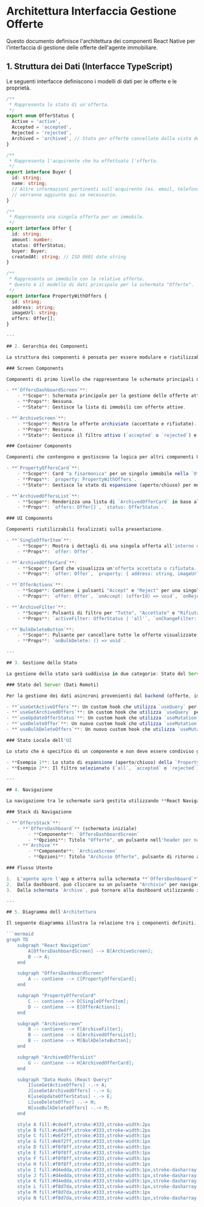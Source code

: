 # Architettura Interfaccia Gestione Offerte

Questo documento definisce l'architettura dei componenti React Native per l'interfaccia di gestione delle offerte dell'agente immobiliare.

## 1. Struttura dei Dati (Interfacce TypeScript)

Le seguenti interfacce definiscono i modelli di dati per le offerte e le proprietà.

```typescript
/**
 * Rappresenta lo stato di un'offerta.
 */
export enum OfferStatus {
  Active = 'active',
  Accepted = 'accepted',
  Rejected = 'rejected',
  Archived = 'archived', // Stato per offerte cancellate dalla vista dell'agente
}

/**
 * Rappresenta l'acquirente che ha effettuato l'offerta.
 */
export interface Buyer {
  id: string;
  name: string;
  // Altre informazioni pertinenti sull'acquirente (es. email, telefono)
  // verranno aggiunte qui se necessario.
}

/**
 * Rappresenta una singola offerta per un immobile.
 */
export interface Offer {
  id: string;
  amount: number;
  status: OfferStatus;
  buyer: Buyer;
  createdAt: string; // ISO 8601 date string
}

/**
 * Rappresenta un immobile con le relative offerte.
 * Questo è il modello di dati principale per la schermata "Offerte".
 */
export interface PropertyWithOffers {
  id: string;
  address: string;
  imageUrl: string;
  offers: Offer[];
}

---

## 2. Gerarchia dei Componenti

La struttura dei componenti è pensata per essere modulare e riutilizzabile.

### Screen Components

Componenti di primo livello che rappresentano le schermate principali dell'interfaccia.

- **`OffersDashboardScreen`**:
    - **Scopo**: Schermata principale per la gestione delle offerte attive. Mostra una lista di `PropertyOffersCard`.
    - **Props**: Nessuna.
    - **Stato**: Gestisce la lista di immobili con offerte attive.

- **`ArchiveScreen`**:
    - **Scopo**: Mostra le offerte archiviate (accettate e rifiutate). Contiene `ArchiveFilter` e `ArchivedOffersList`.
    - **Props**: Nessuna.
    - **Stato**: Gestisce il filtro attivo (`accepted` o `rejected`) e la lista di offerte archiviate.

### Container Components

Componenti che contengono e gestiscono la logica per altri componenti UI.

- **`PropertyOffersCard`**:
    - **Scopo**: Card "a fisarmonica" per un singolo immobile nella `OffersDashboardScreen`.
    - **Props**: `property: PropertyWithOffers`.
    - **Stato**: Gestisce lo stato di espansione (aperto/chiuso) per mostrare/nascondere le `SingleOfferItem`.

- **`ArchivedOffersList`**:
    - **Scopo**: Renderizza una lista di `ArchivedOfferCard` in base al filtro selezionato.
    - **Props**: `offers: Offer[]`, `status: OfferStatus`.

### UI Components

Componenti riutilizzabili focalizzati sulla presentazione.

- **`SingleOfferItem`**:
    - **Scopo**: Mostra i dettagli di una singola offerta all'interno della `PropertyOffersCard`.
    - **Props**: `offer: Offer`.

- **`ArchivedOfferCard`**:
    - **Scopo**: Card che visualizza un'offerta accettata o rifiutata. Mostra un pulsante "Contatta" per le offerte accettate e un pulsante "Cancella" per tutte.
    - **Props**: `offer: Offer`, `property: { address: string, imageUrl: string }`, `onDelete: (offerId) => void`, `onContact: (buyerId) => void`.

- **`OfferActions`**:
    - **Scopo**: Contiene i pulsanti "Accept" e "Reject" per una singola offerta.
    - **Props**: `offer: Offer`, `onAccept: (offerId) => void`, `onReject: (offerId) => void`.

- **`ArchiveFilter`**:
    - **Scopo**: Pulsanti di filtro per "Tutte", "Accettate" e "Rifiutate" nell'`ArchiveScreen`.
    - **Props**: `activeFilter: OfferStatus | 'all'`, `onChangeFilter: (status) => void`.

- **`BulkDeleteButton`**:
	- **Scopo**: Pulsante per cancellare tutte le offerte visualizzate nel filtro corrente.
	- **Props**: `onBulkDelete: () => void`.

---

## 3. Gestione dello Stato

La gestione dello stato sarà suddivisa in due categorie: Stato del Server e Stato Locale dell'UI.

### Stato del Server (Dati Remoti)

Per la gestione dei dati asincroni provenienti dal backend (offerte, immobili), si raccomanda l'utilizzo di **React Query (TanStack Query)**.

- **`useGetActiveOffers`**: Un custom hook che utilizza `useQuery` per recuperare la lista di immobili con offerte attive. Gestirà il caching, il refetching in background e gli stati di caricamento/errore.
- **`useGetArchivedOffers`**: Un custom hook che utilizza `useQuery` per recuperare le offerte archiviate, accettando lo `status` ('all', 'accepted', 'rejected') come parametro.
- **`useUpdateOfferStatus`**: Un custom hook che utilizza `useMutation` per gestire l'aggiornamento dello stato di un'offerta (accettazione/rifiuto). Questo hook gestirà l'aggiornamento ottimistico dell'UI e invaliderà le query pertinenti (`useGetActiveOffers`, `useGetArchivedOffers`) per garantire che i dati visualizzati siano sempre coerenti.
- **`useDeleteOffer`**: Un nuovo custom hook che utilizza `useMutation` per "cancellare" un'offerta (impostando il suo stato su `Archived`). Invaliderà la query `useGetArchivedOffers` per rimuovere l'elemento dall'UI.
- **`useBulkDeleteOffers`**: Un nuovo custom hook che utilizza `useMutation` per cancellare in blocco tutte le offerte che corrispondono al filtro corrente.

### Stato Locale dell'UI

Lo stato che è specifico di un componente e non deve essere condiviso globalmente sarà gestito con il hook `useState` di React.

- **Esempio 1**: Lo stato di espansione (aperto/chiuso) della `PropertyOffersCard`.
- **Esempio 2**: Il filtro selezionato (`all`, `accepted` o `rejected`) nella `ArchiveScreen`.

---

## 4. Navigazione

La navigazione tra le schermate sarà gestita utilizzando **React Navigation**. Si propone un `StackNavigator` per gestire il flusso tra la dashboard delle offerte e l'archivio.

### Stack di Navigazione

- **`OffersStack`**:
    - **`OffersDashboard`** (schermata iniziale)
        - **Componente**: `OffersDashboardScreen`
        - **Opzioni**: Titolo "Offerte", un pulsante nell'header per navigare a `Archive`.
    - **`Archive`**
        - **Componente**: `ArchiveScreen`
        - **Opzioni**: Titolo "Archivio Offerte", pulsante di ritorno automatico alla schermata precedente.

### Flusso Utente

1.  L'agente apre l'app e atterra sulla schermata **`OffersDashboard`**.
2.  Dalla dashboard, può cliccare su un pulsante "Archivio" per navigare alla schermata **`Archive`**.
3.  Dalla schermata `Archive`, può tornare alla dashboard utilizzando il pulsante "Indietro" fornito dallo stack navigator.

---

## 5. Diagramma dell'Architettura

Il seguente diagramma illustra la relazione tra i componenti definiti.

```mermaid
graph TD
    subgraph "React Navigation"
        A[OffersDashboardScreen] --> B[ArchiveScreen];
        B --> A;
    end

    subgraph "OffersDashboardScreen"
        A -- contiene --> C[PropertyOffersCard];
    end

    subgraph "PropertyOffersCard"
        C -- contiene --> D[SingleOfferItem];
        D -- contiene --> E[OfferActions];
    end

    subgraph "ArchiveScreen"
        B -- contiene --> F[ArchiveFilter];
        B -- contiene --> G[ArchivedOffersList];
        B -- contiene --> M[BulkDeleteButton];
    end

    subgraph "ArchivedOffersList"
        G -- contiene --> H[ArchivedOfferCard];
    end

    subgraph "Data Hooks (React Query)"
        I[useGetActiveOffers] -.-> A;
        J[useGetArchivedOffers] -.-> G;
        K[useUpdateOfferStatus] -.-> E;
        L[useDeleteOffer] -.-> H;
        N[useBulkDeleteOffers] -.-> M;
    end

    style A fill:#cde4ff,stroke:#333,stroke-width:2px
    style B fill:#cde4ff,stroke:#333,stroke-width:2px
    style C fill:#e6f2ff,stroke:#333,stroke-width:1px
    style G fill:#e6f2ff,stroke:#333,stroke-width:1px
    style D fill:#f0f8ff,stroke:#333,stroke-width:1px
    style E fill:#f0f8ff,stroke:#333,stroke-width:1px
    style F fill:#f0f8ff,stroke:#333,stroke-width:1px
    style H fill:#f0f8ff,stroke:#333,stroke-width:1px
    style I fill:#d4edda,stroke:#333,stroke-width:1px,stroke-dasharray: 5 5
    style J fill:#d4edda,stroke:#333,stroke-width:1px,stroke-dasharray: 5 5
    style K fill:#d4edda,stroke:#333,stroke-width:1px,stroke-dasharray: 5 5
    style L fill:#f8d7da,stroke:#333,stroke-width:1px,stroke-dasharray: 5 5
    style M fill:#f8d7da,stroke:#333,stroke-width:1px
    style N fill:#f8d7da,stroke:#333,stroke-width:1px,stroke-dasharray: 5 5
```